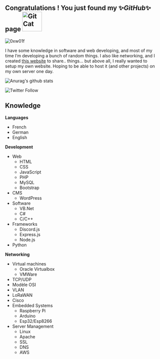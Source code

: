 <h2>Congratulations !  You just found my ✨<i>GitHub</i>✨ page <img src="https://github.githubassets.com/images/mona-whisper.gif" alt="GitCat" title="GitCat" width="64"/></h2>
<p align="left"> <img src="https://komarev.com/ghpvc/?username=0xw01f&label=%F0%9F%8C%9F%20%20Visitors&color=0e75b6&style=flat" alt="0xw01f" /> </p>

I have some knowledge in software and web developing, and most of my time I’m developing a bunch of random things.
I also like networking, and I created [this website](https://www.w01f.xyz) to share.. things… but above all, I really wanted to setup my own website. Hoping to be able to host it (and other projects) on my own server one day.

  

![Anurag's github stats](https://github-readme-stats.vercel.app/api/top-langs?username=0xw01f&theme=radical&show_icons=true)


![Twitter Follow](https://img.shields.io/twitter/follow/w01f_src?color=%231DA1F2&label=%F0%9F%90%A4%20Follow%20me%20on%20Twitter&style=flat-square)


Knowledge
---

 **Languages**
- French
- German
- English

 **Development**
- Web
  - HTML
  - CSS
  - JavaScript
  - PHP
  - MySQL
  - Bootstrap
- CMS
  - WordPress
- Software
  - VB.Net
  - C#
  - C/C++
- Frameworks
  - Discord.js
  - Express.js
  - Node.js
- Python

**Networking**
- Virtual machines
  - Oracle Virtualbox
  - VMWare
- TCP/UDP
- Modèle OSI
- VLAN
- LoRaWAN
- Cisco
- Embedded Systems
  - Raspberry Pi
  - Arduino
  - Esp32/Esp8266
- Server Management
  - Linux
  - Apache
  - SSL
  - DNS
  - AWS

